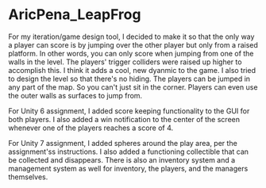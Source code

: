 # AricPena_LeapFrog
 
For my iteration/game design tool, I decided to make it so that the only way a player can score is by jumping over the other player but only from a raised platform. In other words, you can only score when jumping from one of the walls in the level. The players' trigger colliders were raised up higher to accomplish this. I think it adds a cool, new dyanmic to the game. I also tried to design the level so that there's no hiding. The players can be jumped in any part of the map. So you can't just sit in the corner. Players can even use the outer walls as surfaces to jump from.

For Unity 6 assignment, I added score keeping functionality to the GUI for both players. I also added a win notification to the center of the screen whenever one of the players reaches a score of 4.

For Unity 7 assignment, I added spheres around the play area, per the assignment'ss instructions. I also added a functioning collectible that can be collected and disappears. There is also an inventory system and a management system as well for inventory, the players, and the managers themselves.